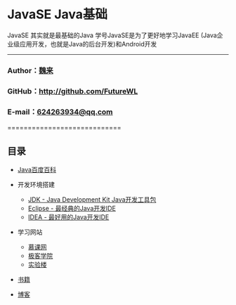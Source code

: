 # JavaSE Java基础
JavaSE 其实就是最基础的Java 学号JavaSE是为了更好地学习JavaEE (Java企业级应用开发，也就是Java的后台开发)和Android开发

--------------------------------------------------------------------------------

### Author：[魏来](http://ayweilai.com)
### GitHub：http://github.com/FutureWL
### E-mail：624263934@qq.com
============================

## <a name="index"/>目录
- [Java百度百科](http://baike.baidu.com/link?url=oDDRs-vwo2HgC9MCNw5isr_j7eb6m6DLwt3tmCYpOIcWMKKcHuGij0AN9e5oyqtraVmeoFhLTPQGcUe1GHdqEfuritM6LdT-3TwecyZ4Z17)
- 开发环境搭建
  - [JDK - Java Development Kit Java开发工具包 ](http://www.oracle.com/technetwork/java/javase/downloads/jdk8-downloads-2133151.html "JDK下载地址")
  - [Eclipse - 最经典的Java开发IDE](http://www.eclipse.org/downloads/ "Eclipse下载地址")
  - [IDEA - 最好用的Java开发IDE](http://www.jetbrains.com/idea/ "IDEA下载地址")

- 学习网站
  - [慕课网](http://www.imooc.com/view/85 "Java基础实战1")
  - [极客学院](http://www.jikexueyuan.com/path/java/ "Java实战路径图")
  - [实验楼](https://www.shiyanlou.com/courses/18 "Java实验")

- [书籍](#book)
- [博客](#blog)

